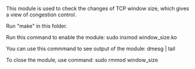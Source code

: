 This module is used to check the changes of TCP window size, which gives a view of congestion control.

Run "make" in this folder.

Run this command to enable the module:
sudo insmod window_size.ko

You can use this commmand to see output of the module:
dmesg | tail

To close the module, use command:
sudo rmmod window_size
